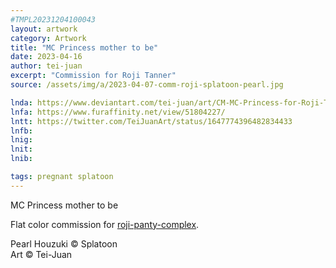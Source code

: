 ```yaml
---
#TMPL20231204100043
layout: artwork
category: Artwork
title: "MC Princess mother to be"
date: 2023-04-16
author: tei-juan
excerpt: "Commission for Roji Tanner"
source: /assets/img/a/2023-04-07-comm-roji-splatoon-pearl.jpg

lnda: https://www.deviantart.com/tei-juan/art/CM-MC-Princess-for-Roji-Tanner-957328334
lnfa: https://www.furaffinity.net/view/51804227/
lntt: https://twitter.com/TeiJuanArt/status/1647774396482834433
lnfb: 
lnig: 
lnit: 
lnib: 

tags: pregnant splatoon
---
```


MC Princess mother to be

Flat color commission for [roji-panty-complex](https://www.furaffinity.net/user/roji-panty-complex).  

Pearl Houzuki © Splatoon  
Art © Tei-Juan